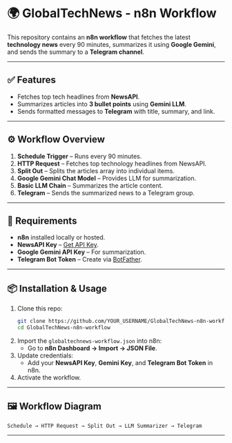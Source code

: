 # 🌍 GlobalTechNews - n8n Workflow

This repository contains an **n8n workflow** that fetches the latest **technology news** every 90 minutes, summarizes it using **Google Gemini**, and sends the summary to a **Telegram channel**.

---

## ✅ Features
- Fetches top tech headlines from **NewsAPI**.
- Summarizes articles into **3 bullet points** using **Gemini LLM**.
- Sends formatted messages to **Telegram** with title, summary, and link.

---

## ⚙️ Workflow Overview
1. **Schedule Trigger** – Runs every 90 minutes.
2. **HTTP Request** – Fetches top technology headlines from NewsAPI.
3. **Split Out** – Splits the articles array into individual items.
4. **Google Gemini Chat Model** – Provides LLM for summarization.
5. **Basic LLM Chain** – Summarizes the article content.
6. **Telegram** – Sends the summarized news to a Telegram group.

---

## 🔑 Requirements
- **n8n** installed locally or hosted.
- **NewsAPI Key** – [Get API Key](https://newsapi.org/).
- **Google Gemini API Key** – For summarization.
- **Telegram Bot Token** – Create via [BotFather](https://core.telegram.org/bots#botfather).

---

## 📦 Installation & Usage
1. Clone this repo:
   ```bash
   git clone https://github.com/YOUR_USERNAME/GlobalTechNews-n8n-workflow.git
   cd GlobalTechNews-n8n-workflow
   ```
2. Import the `globaltechnews-workflow.json` into n8n:
   - Go to **n8n Dashboard → Import → JSON File**.
3. Update credentials:
   - Add your **NewsAPI Key**, **Gemini Key**, and **Telegram Bot Token** in n8n.
4. Activate the workflow.

---

## 🖼 Workflow Diagram
```
Schedule → HTTP Request → Split Out → LLM Summarizer → Telegram
```

---
